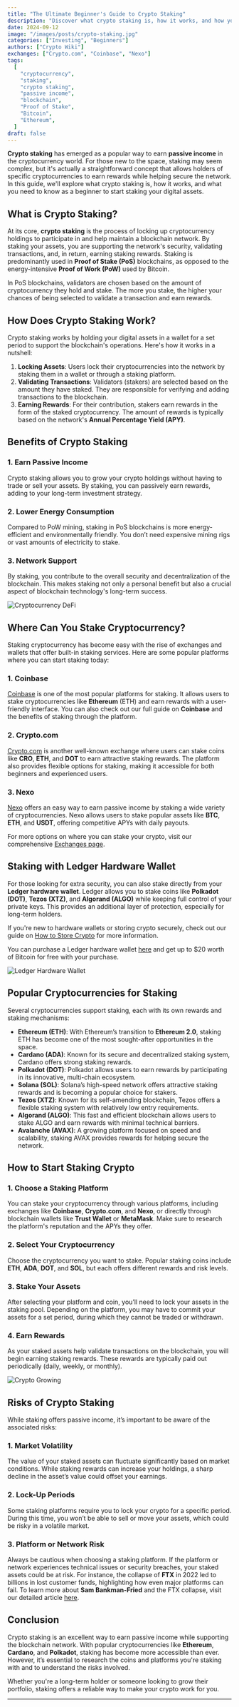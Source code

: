 ```yaml
---
title: "The Ultimate Beginner's Guide to Crypto Staking"
description: "Discover what crypto staking is, how it works, and how you can start earning passive income through staking. Learn about popular cryptocurrencies for staking and the potential risks involved."
date: 2024-09-12
image: "/images/posts/crypto-staking.jpg"
categories: ["Investing", "Beginners"]
authors: ["Crypto Wiki"]
exchanges: ["Crypto.com", "Coinbase", "Nexo"]
tags:
  [
    "cryptocurrency",
    "staking",
    "crypto staking",
    "passive income",
    "blockchain",
    "Proof of Stake",
    "Bitcoin",
    "Ethereum",
  ]
draft: false
---
```


**Crypto staking** has emerged as a popular way to earn **passive income** in the cryptocurrency world. For those new to the space, staking may seem complex, but it's actually a straightforward concept that allows holders of specific cryptocurrencies to earn rewards while helping secure the network. In this guide, we'll explore what crypto staking is, how it works, and what you need to know as a beginner to start staking your digital assets.

## What is Crypto Staking?

At its core, **crypto staking** is the process of locking up cryptocurrency holdings to participate in and help maintain a blockchain network. By staking your assets, you are supporting the network's security, validating transactions, and, in return, earning staking rewards. Staking is predominantly used in **Proof of Stake (PoS)** blockchains, as opposed to the energy-intensive **Proof of Work (PoW)** used by Bitcoin.

In PoS blockchains, validators are chosen based on the amount of cryptocurrency they hold and stake. The more you stake, the higher your chances of being selected to validate a transaction and earn rewards.

## How Does Crypto Staking Work?

Crypto staking works by holding your digital assets in a wallet for a set period to support the blockchain's operations. Here's how it works in a nutshell:

1. **Locking Assets**: Users lock their cryptocurrencies into the network by staking them in a wallet or through a staking platform.
2. **Validating Transactions**: Validators (stakers) are selected based on the amount they have staked. They are responsible for verifying and adding transactions to the blockchain.
3. **Earning Rewards**: For their contribution, stakers earn rewards in the form of the staked cryptocurrency. The amount of rewards is typically based on the network's **Annual Percentage Yield (APY)**.

## Benefits of Crypto Staking

### 1. Earn Passive Income

Crypto staking allows you to grow your crypto holdings without having to trade or sell your assets. By staking, you can passively earn rewards, adding to your long-term investment strategy.

### 2. Lower Energy Consumption

Compared to PoW mining, staking in PoS blockchains is more energy-efficient and environmentally friendly. You don’t need expensive mining rigs or vast amounts of electricity to stake.

### 3. Network Support

By staking, you contribute to the overall security and decentralization of the blockchain. This makes staking not only a personal benefit but also a crucial aspect of blockchain technology's long-term success.

![Cryptocurrency DeFi](/images/posts/cryptocurrency.jpg)

## Where Can You Stake Cryptocurrency?

Staking cryptocurrency has become easy with the rise of exchanges and wallets that offer built-in staking services. Here are some popular platforms where you can start staking today:

### 1. **Coinbase**

[Coinbase](https://thecrypto.wiki/exchanges/coinbase) is one of the most popular platforms for staking. It allows users to stake cryptocurrencies like **Ethereum** (ETH) and earn rewards with a user-friendly interface. You can also check out our full guide on **Coinbase** and the benefits of staking through the platform.

### 2. **Crypto.com**

[Crypto.com](https://thecrypto.wiki/exchanges/crypto-com) is another well-known exchange where users can stake coins like **CRO**, **ETH**, and **DOT** to earn attractive staking rewards. The platform also provides flexible options for staking, making it accessible for both beginners and experienced users.

### 3. **Nexo**

[Nexo](https://thecrypto.wiki/exchanges/nexo) offers an easy way to earn passive income by staking a wide variety of cryptocurrencies. Nexo allows users to stake popular assets like **BTC**, **ETH**, and **USDT**, offering competitive APYs with daily payouts.

For more options on where you can stake your crypto, visit our comprehensive [Exchanges page](https://thecrypto.wiki/exchanges).

## Staking with Ledger Hardware Wallet

For those looking for extra security, you can also stake directly from your **Ledger hardware wallet**. Ledger allows you to stake coins like **Polkadot (DOT)**, **Tezos (XTZ)**, and **Algorand (ALGO)** while keeping full control of your private keys. This provides an additional layer of protection, especially for long-term holders.

If you're new to hardware wallets or storing crypto securely, check out our guide on [How to Store Crypto](https://thecrypto.wiki/how-to-store-crypto) for more information.

You can purchase a Ledger hardware wallet [here](https://shop.ledger.com/pages/referral-program?referral_code=6GTHJH7XH9QRC) and get up to $20 worth of Bitcoin for free with your purchase.

![Ledger Hardware Wallet](/images/posts/ledger.jpeg)

## Popular Cryptocurrencies for Staking

Several cryptocurrencies support staking, each with its own rewards and staking mechanisms:

- **Ethereum (ETH)**: With Ethereum’s transition to **Ethereum 2.0**, staking ETH has become one of the most sought-after opportunities in the space.
- **Cardano (ADA)**: Known for its secure and decentralized staking system, Cardano offers strong staking rewards.
- **Polkadot (DOT)**: Polkadot allows users to earn rewards by participating in its innovative, multi-chain ecosystem.
- **Solana (SOL)**: Solana’s high-speed network offers attractive staking rewards and is becoming a popular choice for stakers.
- **Tezos (XTZ)**: Known for its self-amending blockchain, Tezos offers a flexible staking system with relatively low entry requirements.
- **Algorand (ALGO)**: This fast and efficient blockchain allows users to stake ALGO and earn rewards with minimal technical barriers.
- **Avalanche (AVAX)**: A growing platform focused on speed and scalability, staking AVAX provides rewards for helping secure the network.

## How to Start Staking Crypto

### 1. Choose a Staking Platform

You can stake your cryptocurrency through various platforms, including exchanges like **Coinbase**, **Crypto.com**, and **Nexo**, or directly through blockchain wallets like **Trust Wallet** or **MetaMask**. Make sure to research the platform's reputation and the APYs they offer.

### 2. Select Your Cryptocurrency

Choose the cryptocurrency you want to stake. Popular staking coins include **ETH**, **ADA**, **DOT**, and **SOL**, but each offers different rewards and risk levels.

### 3. Stake Your Assets

After selecting your platform and coin, you’ll need to lock your assets in the staking pool. Depending on the platform, you may have to commit your assets for a set period, during which they cannot be traded or withdrawn.

### 4. Earn Rewards

As your staked assets help validate transactions on the blockchain, you will begin earning staking rewards. These rewards are typically paid out periodically (daily, weekly, or monthly).

![Crypto Growing](/images/posts/investing.jpg)

## Risks of Crypto Staking

While staking offers passive income, it’s important to be aware of the associated risks:

### 1. Market Volatility

The value of your staked assets can fluctuate significantly based on market conditions. While staking rewards can increase your holdings, a sharp decline in the asset’s value could offset your earnings.

### 2. Lock-Up Periods

Some staking platforms require you to lock your crypto for a specific period. During this time, you won’t be able to sell or move your assets, which could be risky in a volatile market.

### 3. Platform or Network Risk

Always be cautious when choosing a staking platform. If the platform or network experiences technical issues or security breaches, your staked assets could be at risk. For instance, the collapse of **FTX** in 2022 led to billions in lost customer funds, highlighting how even major platforms can fail. To learn more about **Sam Bankman-Fried** and the FTX collapse, visit our detailed article [here](https://thecrypto.wiki/crypto-ogs/sam-bankman).

## Conclusion

Crypto staking is an excellent way to earn passive income while supporting the blockchain network. With popular cryptocurrencies like **Ethereum**, **Cardano**, and **Polkadot**, staking has become more accessible than ever. However, it’s essential to research the coins and platforms you're staking with and to understand the risks involved.

Whether you're a long-term holder or someone looking to grow their portfolio, staking offers a reliable way to make your crypto work for you.

---
